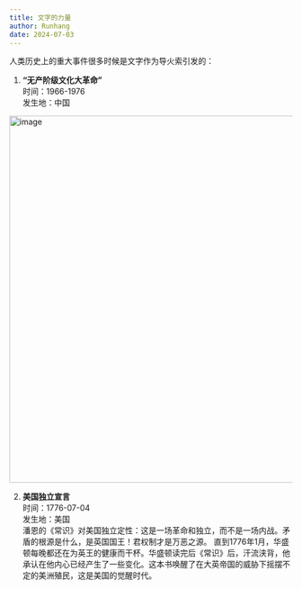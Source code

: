 ```yaml
---
title: 文字的力量
author: Runhang
date: 2024-07-03
---
```


人类历史上的重大事件很多时候是文字作为导火索引发的：

1. **“无产阶级文化大革命”**
</br>时间：1966-1976
</br>发生地：中国
<img width="652" alt="image" src="https://github.com/RunhangShu/RunhangWebsite/assets/45881840/5bac956a-4d27-4389-bd6c-d2d88ffc24e1">

2. **美国独立宣言**
</br>时间：1776-07-04
</br>发生地：美国
</br>潘恩的《常识》对美国独立定性：这是一场革命和独立，而不是一场内战。矛盾的根源是什么，是英国国王！君权制才是万恶之源。
直到1776年1月，华盛顿每晚都还在为英王的健康而干杯。华盛顿读完后《常识》后，汗流浃背，他承认在他内心已经产生了一些变化。这本书唤醒了在大英帝国的威胁下摇摆不定的美洲殖民，这是美国的觉醒时代。
